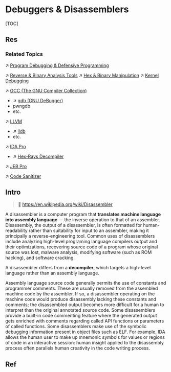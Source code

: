 # Debuggers & Disassemblers

[TOC]



## Res
### Related Topics
↗ [Program Debugging & Defensive Programming](../../../../🗺%20CS%20Overview/Program%20Debugging%20&%20Defensive%20Programming.md)

↗ [Reverse & Binary Analysis Tools](../../../../CyberSecurity/☠️%20Kill%20Chain/🔞%20Software%20Analysis%20Tools/⛰️%20Static%20Code%20Analysis%20Tools%20(SCAT)/Reverse%20&%20Binary%20Analysis%20Tools.md)
↗ [Hex & Binary Manipulation](../../../🥷🏼%20Operating%20Systems%20&%20Kernels%20(Engineering%20Part)/Linux%20(Derived%20From%20UNIX%20Family)/Linux%20Free%20Software%20&%20OSS%20(Open%20Source%20Software)/Text%20&%20File%20&%20Dir%20Management/Hex%20&%20Binary%20Manipulation.md)
↗ [Kernel Debugging](../../../👷🏾‍♂️%20Computer%20(Host)%20System/Operating%20System%20&%20OS%20Kernel%20(Theory%20Part)/🦺%20Operating%20System%20Basics/Kernel%20Debugging.md)

↗ [GCC (The GNU Compiler Collection)](../Compilation%20&%20Program%20Loading%20Tools/GCC%20(The%20GNU%20Compiler%20Collection)/GCC%20(The%20GNU%20Compiler%20Collection).md)
- ↗ [gdb (GNU DeBugger)](../Compilation%20&%20Program%20Loading%20Tools/GCC%20(The%20GNU%20Compiler%20Collection)/gdb%20(GNU%20DeBugger)/gdb%20(GNU%20DeBugger).md)
- pwngdb
- etc.

↗ [LLVM](../Compilation%20&%20Program%20Loading%20Tools/LLVM/LLVM.md)
- ↗ [lldb](../Compilation%20&%20Program%20Loading%20Tools/LLVM/lldb/lldb.md)
- etc.

↗ [IDA Pro](../../../../CyberSecurity/☠️%20Kill%20Chain/🔞%20Software%20Analysis%20Tools/⛰️%20Static%20Code%20Analysis%20Tools%20(SCAT)/👱🏻‍♀️%20IDA%20Pro/IDA%20Pro.md)
- ↗ [Hex-Rays Decompiler](../../../../CyberSecurity/☠️%20Kill%20Chain/🔞%20Software%20Analysis%20Tools/⛰️%20Static%20Code%20Analysis%20Tools%20(SCAT)/👱🏻‍♀️%20IDA%20Pro/Hex-Rays%20Decompiler.md)

↗ [JEB Pro](../../../../CyberSecurity/☠️%20Kill%20Chain/🔞%20Software%20Analysis%20Tools/⛰️%20Static%20Code%20Analysis%20Tools%20(SCAT)/JEB%20Pro/JEB%20Pro.md)

↗ [Code Sanitizer](../Code%20Sanitizer.md)



## Intro
> 🔗 https://en.wikipedia.org/wiki/Disassembler

A disassembler is a computer program that **translates machine language into assembly language** — the inverse operation to that of an assembler. Disassembly, the output of a disassembler, is often formatted for human-readability rather than suitability for input to an assembler, making it principally a reverse-engineering tool. Common uses of disassemblers include analyzing high-level programing language compilers output and their optimizations, recovering source code of a program whose original source was lost, malware analysis, modifying software (such as ROM hacking), and software cracking.

A disassembler differs from a **decompiler**, which targets a high-level language rather than an assembly language.

Assembly language source code generally permits the use of constants and programmer comments. These are usually removed from the assembled machine code by the assembler. If so, a disassembler operating on the machine code would produce disassembly lacking these constants and comments; the disassembled output becomes more difficult for a human to interpret than the original annotated source code. Some disassemblers provide a built-in code commenting feature where the generated output gets enriched with comments regarding called API functions or parameters of called functions. Some disassemblers make use of the symbolic debugging information present in object files such as ELF. For example, IDA allows the human user to make up mnemonic symbols for values or regions of code in an interactive session: human insight applied to the disassembly process often parallels human creativity in the code writing process.



## Ref
[Disassembler | Wikipedia]: https://en.wikipedia.org/wiki/Disassembler
